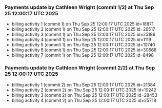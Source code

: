 
### Payments update by Cathleen Wright (commit 1/2) at Thu Sep 25 12:00:17 UTC 2025
- billing activity 1 (commit 1) on Thu Sep 25 12:00:17 UTC 2025 id=18871
- billing activity 2 (commit 1) on Thu Sep 25 12:00:17 UTC 2025 id=26517
- billing activity 3 (commit 1) on Thu Sep 25 12:00:17 UTC 2025 id=25189
- billing activity 4 (commit 1) on Thu Sep 25 12:00:17 UTC 2025 id=1119
- billing activity 5 (commit 1) on Thu Sep 25 12:00:17 UTC 2025 id=10740
- billing activity 6 (commit 1) on Thu Sep 25 12:00:17 UTC 2025 id=30668
- billing activity 7 (commit 1) on Thu Sep 25 12:00:17 UTC 2025 id=8498

### Payments update by Cathleen Wright (commit 2/2) at Thu Sep 25 12:00:17 UTC 2025
- billing activity 1 (commit 2) on Thu Sep 25 12:00:17 UTC 2025 id=21384
- billing activity 2 (commit 2) on Thu Sep 25 12:00:17 UTC 2025 id=10242
- billing activity 3 (commit 2) on Thu Sep 25 12:00:17 UTC 2025 id=28453
- billing activity 4 (commit 2) on Thu Sep 25 12:00:17 UTC 2025 id=25718
